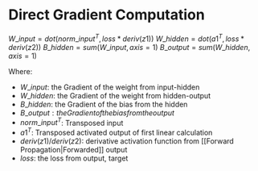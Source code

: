 # Direct Gradient Computation

$W\_input = dot(norm\_input^T, loss * deriv(z1))$
$W\_hidden = dot(a1^T, loss * deriv(z2))$
$B\_hidden = sum(W\_input, axis=1)$
$B\_output  = sum(W\_hidden, axis=1)$

Where:
- $W\_input$: the Gradient of the weight from input-hidden
- $W\_hidden$: the Gradient of the weight from hidden-output
- $B\_hidden$: the Gradient of the bias from the hidden
- $B\_output: the Gradient of the bias from the output$
- $norm\_input^T$: Transposed input
- $a1^T$: Transposed activated output of first linear calculation
- $deriv(z1)/deriv(z2)$: derivative activation function from [[Forward Propagation|Forwarded]] output
- $loss$: the loss from output, target